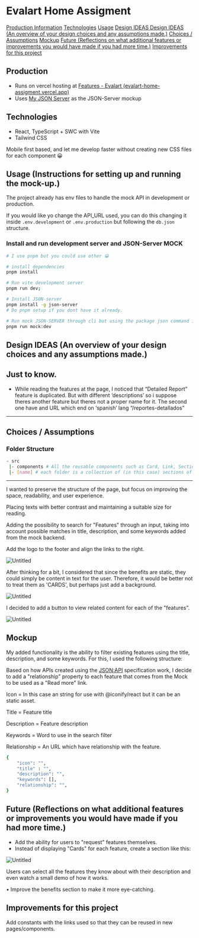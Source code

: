 # Evalart Home Assigment

[Production Information](#production)
[Technologies](#technologies)
[Usage](#usage-instructions-for-setting-up-and-running-the-mock-up)
[Design IDEAS Design IDEAS (An overview of your design choices and any assumptions made.)](#design-ideas-an-overview-of-your-design-choices-and-any-assumptions-made)
[Choices / Assumptions](#choices--assumptions)
[Mockup](#mockup)
[Future (Reflections on what additional features or improvements you would have made if you had more time.)](#future-reflections-on-what-additional-features-or-improvements-you-would-have-made-if-you-had-more-time)
[Improvements for this project](#improvements-for-this-project)

## Production

- Runs on vercel hosting at [Features - Evalart (evalart-home-assigment.vercel.app)](https://evalart-home-assigment.vercel.app/)
- Uses [My JSON Server](https://my-json-server.typicode.com/) as the JSON-Server mockup

## Technologies

- React, TypeScript + SWC with Vite
- Tailwind CSS

Mobile first based, and let me develop faster without creating new CSS files for each component 😀

## Usage (Instructions for setting up and running the mock-up.)

The project already has env files to handle the mock API in development or production.

If you would like yo change the API_URL used, you can do this changing it inside `.env.development` or `.env.production` but following the `db.json` structure.

### Install and run development server and JSON-Server MOCK

```bash
# I use pnpm but you could use other 😀

# install dependencies
pnpm install

# Run vite development server
pnpm run dev;

# Install JSON-server
pnpm install -g json-server
# Do pnpm setup if you dont have it already.

# Run mock JSON-SERVER through cli but using the package json command in another terminal
pnpm run mock:dev
```

## Design IDEAS (An overview of your design choices and any assumptions made.)

## Just to know.

- While reading the features at the page, I noticed that “Detailed Report” feature is duplicated. But with different ‘descriptions’ so i suppose theres another feature but theres not a proper name for it. The second one have and URL which end on ‘spanish’ lang “/reportes-detallados”

---

## Choices / Assumptions

### Folder Structure

```bash
- src
 |- components # All the reusable components such as Card, Link, Section ...
 |- [name] # each folder is a collection of (in this case) sections of the feature page.
```

---

I wanted to preserve the structure of the page, but focus on improving the space, readability, and user experience.

Placing texts with better contrast and maintaining a suitable size for reading.

Adding the possibility to search for "Features" through an input, taking into account possible matches in title, description, and some keywords added from the mock backend.

Add the logo to the footer and align the links to the right.

![Untitled](./readme-files/Untitled.png)

After thinking for a bit, I considered that since the benefits are static, they could simply be content in text for the user. Therefore, it would be better not to treat them as 'CARDS', but perhaps just add a background.

![Untitled](./readme-files/Untitled%201.png)

I decided to add a button to view related content for each of the "features".

![Untitled](./readme-files/Untitled%202.png)

## Mockup

My added functionality is the ability to filter existing features using the title, description, and some keywords. For this, I used the following structure:

Based on how APIs created using the [JSON:API](https://jsonapi.org/format/#document-resource-object-relationships) specification work, I decide to add a "relationship" property to each feature that comes from the Mock to be used as a "Read more" link.

Icon = In this case an string for use with @iconify/react but it can be an static asset.

Title = Feature title

Description = Feature description

Keywords = Word to use in the search filter

Relationship = An URL which have relationship with the feature.

```bash
{
	"icon": "",
	"title" : "",
	"description": "",
	"keywords": [],
	"relationship": "",
}
```

## Future (Reflections on what additional features or improvements you would have made if you had more time.)

- Add the ability for users to "request" features themselves.
- Instead of displaying "Cards" for each feature, create a section like this:

![Untitled](./readme-files/Untitled%203.png)

Users can select all the features they know about with their description and even watch a small demo of how it works.

• Improve the benefits section to make it more eye-catching.

## Improvements for this project

Add constants with the links used so that they can be reused in new pages/components.